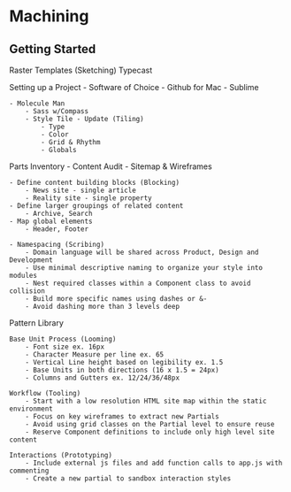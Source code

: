 Machining
=========

## Getting Started
Raster Templates (Sketching)
Typecast

Setting up a Project
	- Software of Choice
		- Github for Mac
		- Sublime

	- Molecule Man
		- Sass w/Compass
		- Style Tile - Update (Tiling)
			- Type
			- Color
			- Grid & Rhythm
			- Globals

Parts Inventory
	- Content Audit 
	- Sitemap & Wireframes

	- Define content building blocks (Blocking)
		- News site - single article
		- Reality site - single property
	- Define larger groupings of related content
		- Archive, Search
	- Map global elements
		- Header, Footer

	- Namespacing (Scribing)
		- Domain language will be shared across Product, Design and Development
		- Use minimal descriptive naming to organize your style into modules
		- Nest required classes within a Component class to avoid collision
		- Build more specific names using dashes or &-
		- Avoid dashing more than 3 levels deep

Pattern Library
	
	Base Unit Process (Looming)
		- Font size ex. 16px
		- Character Measure per line ex. 65
		- Vertical Line height based on legibility ex. 1.5
		- Base Units in both directions (16 x 1.5 = 24px)
		- Columns and Gutters ex. 12/24/36/48px

	Workflow (Tooling)
		- Start with a low resolution HTML site map within the static environment
		- Focus on key wireframes to extract new Partials
		- Avoid using grid classes on the Partial level to ensure reuse
		- Reserve Component definitions to include only high level site content

	Interactions (Prototyping)
		- Include external js files and add function calls to app.js with commenting
		- Create a new partial to sandbox interaction styles

